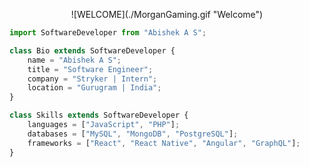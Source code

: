 <!-- <p align="center">
  <img src="https://github.com/thompsonemerson/thompsonemerson/raw/master/cover-thompson.png" />
</p> -->
<p align="center">
![WELCOME](./MorganGaming.gif "Welcome")
</p>

```js
import SoftwareDeveloper from "Abishek A S";

class Bio extends SoftwareDeveloper {
	name = "Abishek A S";
	title = "Software Engineer";
	company = "Stryker | Intern";
	location = "Gurugram | India";
}

class Skills extends SoftwareDeveloper {
	languages = ["JavaScript", "PHP"];
	databases = ["MySQL", "MongoDB", "PostgreSQL"];
	frameworks = ["React", "React Native", "Angular", "GraphQL"];
}
```
